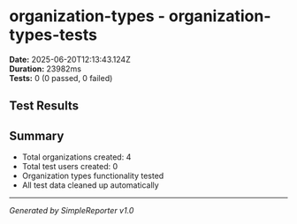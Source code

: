 # organization-types - organization-types-tests

**Date:** 2025-06-20T12:13:43.124Z  
**Duration:** 23982ms  
**Tests:** 0 (0 passed, 0 failed)

## Test Results



## Summary

- Total organizations created: 4
- Total test users created: 0
- Organization types functionality tested
- All test data cleaned up automatically

---
*Generated by SimpleReporter v1.0*
